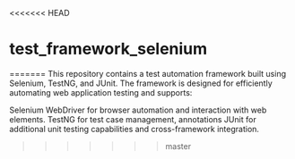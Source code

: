 <<<<<<< HEAD
# test_framework_selenium
=======
This repository contains a test automation framework built using Selenium, TestNG, and JUnit. The framework is designed for efficiently automating web application testing and supports:

Selenium WebDriver for browser automation and interaction with web elements.
TestNG for test case management, annotations
JUnit for additional unit testing capabilities and cross-framework integration.
>>>>>>> master
